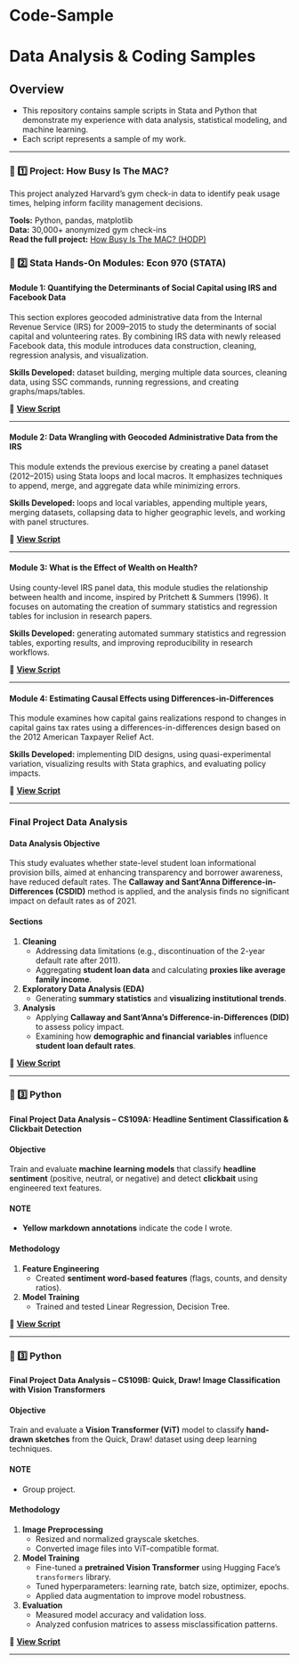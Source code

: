 # Code-Sample

# Data Analysis & Coding Samples

## Overview
- This repository contains sample scripts in Stata and Python that demonstrate my experience with data analysis, statistical modeling, and machine learning.  
- Each script represents a sample of my work.  

---
### 📌 1️⃣ Project: How Busy Is The MAC?

This project analyzed Harvard’s gym check-in data to identify peak usage times, helping inform facility management decisions.

**Tools:** Python, pandas, matplotlib  
**Data:** 30,000+ anonymized gym check-ins  
**Read the full project:** [How Busy Is The MAC? (HODP)](https://www.hodp.org/project/how-busy-is-the-mac/)

### 📌 2️⃣ Stata Hands-On Modules: Econ 970 (STATA)

#### **Module 1: Quantifying the Determinants of Social Capital using IRS and Facebook Data**
This section explores geocoded administrative data from the Internal Revenue Service (IRS) for 2009–2015 to study the determinants of social capital and volunteering rates. By combining IRS data with newly released Facebook data, this module introduces data construction, cleaning, regression analysis, and visualization.  

**Skills Developed:** dataset building, merging multiple data sources, cleaning data, using SSC commands, running regressions, and creating graphs/maps/tables.  

📌 **[View Script](ps1.do)**  

---

#### **Module 2: Data Wrangling with Geocoded Administrative Data from the IRS**
This module extends the previous exercise by creating a panel dataset (2012–2015) using Stata loops and local macros. It emphasizes techniques to append, merge, and aggregate data while minimizing errors.  

**Skills Developed:** loops and local variables, appending multiple years, merging datasets, collapsing data to higher geographic levels, and working with panel structures.  

📌 **[View Script](Jules_Niyitegeka_ps2.do)**  

---

#### **Module 3: What is the Effect of Wealth on Health?**
Using county-level IRS panel data, this module studies the relationship between health and income, inspired by Pritchett & Summers (1996). It focuses on automating the creation of summary statistics and regression tables for inclusion in research papers.  

**Skills Developed:** generating automated summary statistics and regression tables, exporting results, and improving reproducibility in research workflows.  

📌 **[View Script](ps3.do)**  

---

#### **Module 4: Estimating Causal Effects using Differences-in-Differences**
This module examines how capital gains realizations respond to changes in capital gains tax rates using a differences-in-differences design based on the 2012 American Taxpayer Relief Act.  

**Skills Developed:** implementing DID designs, using quasi-experimental variation, visualizing results with Stata graphics, and evaluating policy impacts.  

📌 **[View Script](pset4.do)**  

---

### **Final Project Data Analysis**

#### **Data Analysis Objective**
This study evaluates whether state-level student loan informational provision bills, aimed at enhancing transparency and borrower awareness, have reduced default rates. The **Callaway and Sant’Anna Difference-in-Differences (CSDID)** method is applied, and the analysis finds no significant impact on default rates as of 2021.

#### **Sections**
1. **Cleaning**
   - Addressing data limitations (e.g., discontinuation of the 2-year default rate after 2011).  
   - Aggregating **student loan data** and calculating **proxies like average family income**.
2. **Exploratory Data Analysis (EDA)**
   - Generating **summary statistics** and **visualizing institutional trends**.
3. **Analysis**
   - Applying **Callaway and Sant’Anna’s Difference-in-Differences (DID)** to assess policy impact.  
   - Examining how **demographic and financial variables** influence **student loan default rates**.

📌 **[View Script](score.do)**  

---

### 📌 3️⃣ Python  
#### **Final Project Data Analysis – CS109A: Headline Sentiment Classification & Clickbait Detection**

#### **Objective**
Train and evaluate **machine learning models** that classify **headline sentiment** (positive, neutral, or negative) and detect **clickbait** using engineered text features.

#### **NOTE**
- **Yellow markdown annotations** indicate the code I wrote.

#### **Methodology**
1. **Feature Engineering**
   - Created **sentiment word-based features** (flags, counts, and density ratios).
2. **Model Training**
   - Trained and tested Linear Regression, Decision Tree.

📌 **[View Script](milestone_5.ipynb)**  

---

### 📌 3️⃣ Python  
#### **Final Project Data Analysis – CS109B: Quick, Draw! Image Classification with Vision Transformers**

#### **Objective**
Train and evaluate a **Vision Transformer (ViT)** model to classify **hand-drawn sketches** from the Quick, Draw! dataset using deep learning techniques.

#### **NOTE**
- Group project.

#### **Methodology**
1. **Image Preprocessing**
   - Resized and normalized grayscale sketches.  
   - Converted image files into ViT-compatible format.
2. **Model Training**
   - Fine-tuned a **pretrained Vision Transformer** using Hugging Face’s `transformers` library.  
   - Tuned hyperparameters: learning rate, batch size, optimizer, epochs.  
   - Applied data augmentation to improve model robustness.
3. **Evaluation**
   - Measured model accuracy and validation loss.  
   - Analyzed confusion matrices to assess misclassification patterns.

📌 **[View Script](ms5.ipynb)**  

---
